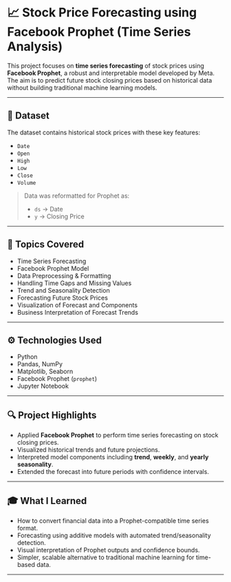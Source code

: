 # 📈 Stock Price Forecasting using Facebook Prophet (Time Series Analysis)

This project focuses on **time series forecasting** of stock prices using **Facebook Prophet**, a robust and interpretable model developed by Meta. The aim is to predict future stock closing prices based on historical data without building traditional machine learning models.

---

## 📁 Dataset

The dataset contains historical stock prices with these key features:
- `Date`
- `Open`
- `High`
- `Low`
- `Close`
- `Volume`

> Data was reformatted for Prophet as:
> - `ds` → Date  
> - `y` → Closing Price

---

## 📝 Topics Covered

- Time Series Forecasting  
- Facebook Prophet Model  
- Data Preprocessing & Formatting  
- Handling Time Gaps and Missing Values  
- Trend and Seasonality Detection  
- Forecasting Future Stock Prices  
- Visualization of Forecast and Components  
- Business Interpretation of Forecast Trends

---

## ⚙️ Technologies Used

- Python  
- Pandas, NumPy  
- Matplotlib, Seaborn  
- Facebook Prophet (`prophet`)  
- Jupyter Notebook  

---

## 🔍 Project Highlights

- Applied **Facebook Prophet** to perform time series forecasting on stock closing prices.
- Visualized historical trends and future projections.
- Interpreted model components including **trend**, **weekly**, and **yearly seasonality**.
- Extended the forecast into future periods with confidence intervals.

---

## 🎓 What I Learned

- How to convert financial data into a Prophet-compatible time series format.
- Forecasting using additive models with automated trend/seasonality detection.
- Visual interpretation of Prophet outputs and confidence bounds.
- Simpler, scalable alternative to traditional machine learning for time-based data.

---
